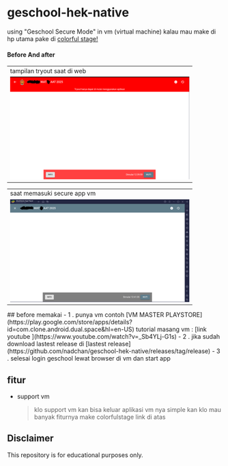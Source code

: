 # geschool-hek-native
using "Geschool Secure Mode" in vm (virtual machine)
kalau mau make di hp utama pake di [colorful stage! ](https://github.com/nadchan/colorfulstage)
#### Before And after

<table>
  <tr>
    <td>tampilan tryout saat di web</td>
  </tr>
  <tr>
    <td><img src="before.png" width=420 height=240></td>
  </tr>
 </table>
<table>
  <tr>
     <td>saat memasuki secure app vm</td>
  </tr>
  <tr>
    <td><img src="after.png" width=420 height=240></td>
  </tr>
 </table>
## before memakai
- 1 . punya vm contoh [VM MASTER PLAYSTORE](https://play.google.com/store/apps/details?id=com.clone.android.dual.space&hl=en-US)
     tutorial masang vm : [link youtube ](https://www.youtube.com/watch?v=_Sb4YLj-G1s)
- 2 . jika sudah download lastest release di [lastest release](https://github.com/nadchan/geschool-hek-native/releases/tag/release)
-  3 . selesai login geschool lewat browser di vm dan start app

## fitur
- support vm
  > klo support vm kan bisa keluar aplikasi vm nya simple kan klo mau banyak fiturnya make colorfulstage link di atas
## Disclaimer
This repository is for educational purposes only.
